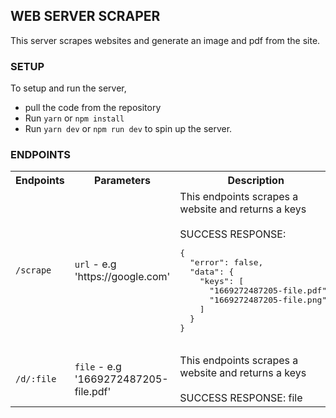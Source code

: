 ## WEB SERVER SCRAPER
This server scrapes websites and generate an image and pdf from the site.
### SETUP
To setup and run the server,
- pull the code from the repository
- Run `yarn` or `npm install`
- Run `yarn dev` or `npm run dev` to spin up the server.
### ENDPOINTS
<table>
  <th> Endpoints </th>
  <th> Parameters </th>
  <th> Description </th>

  <tr>
    <td> <code>/scrape</code> </td>
    <td>
      <code>url</code> - e.g 'https://google.com' </li>
    </td>
    <td>
      This endpoints scrapes a website and returns a keys<br><br>
      SUCCESS RESPONSE:
      <pre>
{
  "error": false,
  "data": {
    "keys": [
      "1669272487205-file.pdf",
      "1669272487205-file.png"
    ]
  }
}
      </pre>
    </td>
  </tr>

  <tr>
    <td> <code>/d/:file</code> </td>
    <td>
      <code>file</code> - e.g '1669272487205-file.pdf' </li>
    </td>
    <td>
      This endpoints scrapes a website and returns a keys<br><br>
      SUCCESS RESPONSE: file
    </td>
  </tr>
</table>
